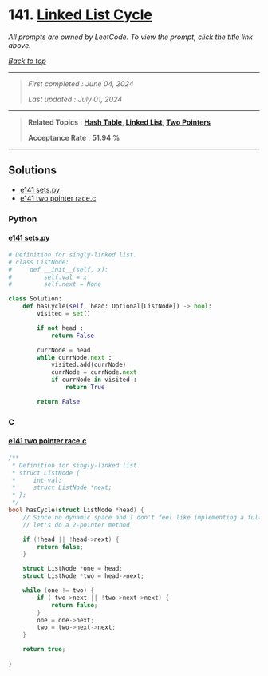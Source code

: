 # 141. [Linked List Cycle](<https://leetcode.com/problems/linked-list-cycle>)

*All prompts are owned by LeetCode. To view the prompt, click the title link above.*

*[Back to top](<../README.md>)*

------

> *First completed : June 04, 2024*
>
> *Last updated : July 01, 2024*

------

> **Related Topics** : **[Hash Table](<by_topic/Hash Table.md>), [Linked List](<by_topic/Linked List.md>), [Two Pointers](<by_topic/Two Pointers.md>)**
>
> **Acceptance Rate** : **51.94 %**

------

## Solutions

- [e141 sets.py](<../my-submissions/e141 sets.py>)
- [e141 two pointer race.c](<../my-submissions/e141 two pointer race.c>)
### Python
#### [e141 sets.py](<../my-submissions/e141 sets.py>)
```Python
# Definition for singly-linked list.
# class ListNode:
#     def __init__(self, x):
#         self.val = x
#         self.next = None

class Solution:
    def hasCycle(self, head: Optional[ListNode]) -> bool:
        visited = set()

        if not head :
            return False

        currNode = head
        while currNode.next :
            visited.add(currNode)
            currNode = currNode.next
            if currNode in visited :
                return True

        return False
```

### C
#### [e141 two pointer race.c](<../my-submissions/e141 two pointer race.c>)
```C
/**
 * Definition for singly-linked list.
 * struct ListNode {
 *     int val;
 *     struct ListNode *next;
 * };
 */
bool hasCycle(struct ListNode *head) {
    // Since no dynamic space and I don't feel like implementing a full datastructure,
    // let's do a 2-pointer method

    if (!head || !head->next) {
        return false;
    }

    struct ListNode *one = head;
    struct ListNode *two = head->next;

    while (one != two) {
        if (!two->next || !two->next->next) {
            return false;
        }
        one = one->next;
        two = two->next->next;
    }

    return true;
    
}
```

